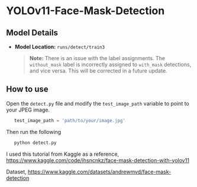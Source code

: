 # YOLOv11-Face-Mask-Detection

## Model Details

- **Model Location:** `runs/detect/train3`
  
  > **Note:** There is an issue with the label assignments. The `without_mask` label is incorrectly assigned to `with_mask` detections, and vice versa. This will be corrected in a future update.


## How to use

Open the `detect.py` file and modify the `test_image_path` variable to point to your JPEG image.
```python
   test_image_path = 'path/to/your/image.jpg'
```

Then run the following

```python
   python detect.py
```

I used this tutorial from Kaggle as a reference, https://www.kaggle.com/code/ihsncnkz/face-mask-detection-with-yolov11

Dataset, https://www.kaggle.com/datasets/andrewmvd/face-mask-detection




